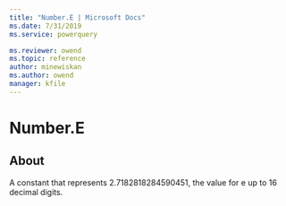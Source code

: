 ```yaml
---
title: "Number.E | Microsoft Docs"
ms.date: 7/31/2019
ms.service: powerquery

ms.reviewer: owend
ms.topic: reference
author: minewiskan
ms.author: owend
manager: kfile
---
```

# Number.E

  
## About  
A constant that represents 2.7182818284590451, the value for e up to 16 decimal digits.
  
